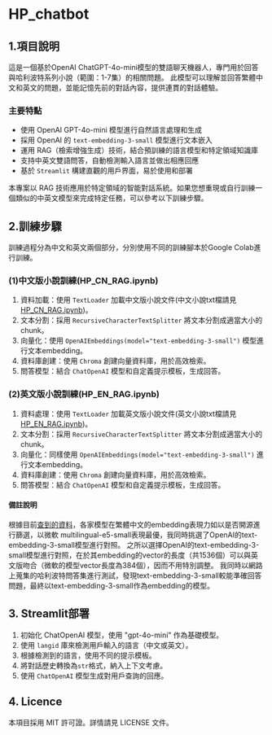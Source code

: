 # HP_chatbot

## 1.項目說明
這是一個基於OpenAI ChatGPT-4o-mini模型的雙語聊天機器人，專門用於回答與哈利波特系列小說（範圍：1-7集）的相關問題。
此模型可以理解並回答繁體中文和英文的問題，並能記憶先前的對話內容，提供連貫的對話體驗。

### 主要特點
* 使用 OpenAI GPT-4o-mini 模型進行自然語言處理和生成
* 採用 OpenAI 的 `text-embedding-3-small` 模型進行文本嵌入
* 運用 RAG（檢索增強生成）技術，結合預訓練的語言模型和特定領域知識庫
* 支持中英文雙語問答，自動檢測輸入語言並做出相應回應
* 基於 `Streamlit` 構建直觀的用戶界面，易於使用和部署

本專案以 RAG 技術應用於特定領域的智能對話系統。如果您想重現或自行訓練一個類似的中英文模型來完成特定任務，可以參考以下訓練步驟。

## 2.訓練步驟
訓練過程分為中文和英文兩個部分，分別使用不同的訓練腳本於Google Colab進行訓練。

### (1)中文版小說訓練(HP_CN_RAG.ipynb)
1. 資料加載：使用 `TextLoader` 加載中文版小說文件(中文小說txt檔請見[HP_CN_RAG.ipynb](./HP_chatbot/HP_CN_RAG.ipynb))。
2. 文本分割：採用 `RecursiveCharacterTextSplitter` 將文本分割成適當大小的chunk。
3. 向量化：使用 `OpenAIEmbeddings(model="text-embedding-3-small")` 模型進行文本embedding。
4. 資料庫創建：使用 `Chroma` 創建向量資料庫，用於高效檢索。
5. 問答模型：結合 `ChatOpenAI` 模型和自定義提示模板，生成回答。

### (2)英文版小說訓練(HP_EN_RAG.ipynb)
1. 資料處理：使用 `TextLoader` 加載英文版小說文件(英文小說txt檔請見[HP_EN_RAG.ipynb](./HP_chatbot/HP_EN_RAG.ipynb))。
2. 文本分割：採用 `RecursiveCharacterTextSplitter` 將文本分割成適當大小的chunk。
3. 向量化：同樣使用 `OpenAIEmbeddings(model="text-embedding-3-small")` 進行文本embedding。
4. 資料庫創建：使用 `Chroma` 創建向量資料庫，用於高效檢索。
5. 問答模型：結合 `ChatOpenAI` 模型和自定義提示模板，生成回答。

#### 備註說明
根據目前[查到的資料](https://ihower.tw/blog/archives/12167)，各家模型在繁體中文的embedding表現力如以是否開源進行篩選，以微軟 multilingual-e5-small表現最優，我同時挑選了OpenAI的text-embedding-3-small模型進行對照。
之所以選擇OpenAI的text-embedding-3-small模型進行對照，在於其embedding的vector的長度（共1536個）可以與英文版吻合（微軟的模型vector長度為384個），因而不用特別調整。
我同時以網路上蒐集的哈利波特問答集進行測試，發現text-embedding-3-small較能準確回答問題，最終以text-embedding-3-small作為embedding的模型。

## 3. Streamlit部署
1. 初始化 ChatOpenAI 模型，使用 "gpt-4o-mini" 作為基礎模型。
2. 使用 `langid` 庫來檢測用戶輸入的語言（中文或英文）。
3. 根據檢測到的語言，使用不同的提示模板。
4. 將對話歷史轉換為`str`格式，納入上下文考慮。
5. 使用 `ChatOpenAI` 模型生成對用戶查詢的回應。

## 4. Licence
本項目採用 MIT 許可證。詳情請見 LICENSE 文件。
